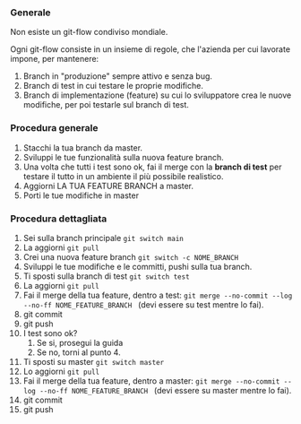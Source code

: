 ### Generale
Non esiste un git-flow condiviso mondiale.

Ogni git-flow consiste in un insieme di regole, che l'azienda per cui lavorate
impone, per mantenere:
1. Branch in "produzione" sempre attivo e senza bug.
2. Branch di test in cui testare le proprie modifiche.
3. Branch di implementazione (feature) su cui lo sviluppatore crea le nuove modifiche, per poi testarle sul branch di test.

### Procedura generale
1. Stacchi la tua branch da master.
2. Sviluppi le tue funzionalità sulla nuova feature branch.
3. Una volta che tutti i test sono ok, fai il merge con la **branch di test** per testare il tutto in un ambiente il più possibile realistico.
4. Aggiorni LA TUA FEATURE BRANCH a master.
5. Porti le tue modifiche in master

### Procedura dettagliata
1. Sei sulla branch principale `git switch main`
2. La aggiorni `git pull`
3. Crei una nuova feature branch `git switch -c NOME_BRANCH` 
4. Sviluppi le tue modifiche e le committi, pushi sulla tua branch.
5. Ti sposti sulla branch di test `git switch test`
6. La aggiorni `git pull`
7. Fai il merge della tua feature, dentro a test: `git merge --no-commit --log --no-ff NOME_FEATURE_BRANCH ` (devi essere su test mentre lo fai).
8. git commit 
9. git push
10. I test sono ok?
    1. Se si, prosegui la guida
    2. Se no, torni al punto 4.
11. Ti sposti su master `git switch master`
12. Lo aggiorni `git pull`
13. Fai il merge della tua feature, dentro a master: `git merge --no-commit --log --no-ff NOME_FEATURE_BRANCH ` (devi essere su master mentre lo fai).
14. git commit 
15. git push
